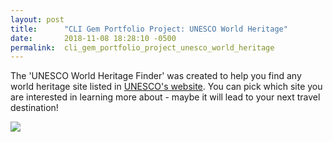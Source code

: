```yaml
---
layout: post
title:      "CLI Gem Portfolio Project: UNESCO World Heritage"
date:       2018-11-08 18:28:10 -0500
permalink:  cli_gem_portfolio_project_unesco_world_heritage
---
```



The 'UNESCO World Heritage Finder' was created to help you find any world heritage site listed in [UNESCO's website](http://whc.unesco.org/en/list/). You can pick which site you are interested in learning more about - maybe it will lead to your next travel destination!

![](http://luxurylaunches.com/wp-content/uploads/2013/03/most-expensive-holiday.jpg)
